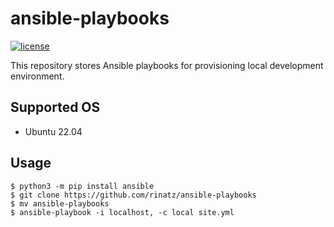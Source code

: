 # ansible-playbooks

[![license](https://img.shields.io/badge/LICENSE-MIT-blue.svg)](LICENSE)

This repository stores Ansible playbooks for provisioning local development environment.

## Supported OS

- Ubuntu 22.04

## Usage

```shell
$ python3 -m pip install ansible
$ git clone https://github.com/rinatz/ansible-playbooks
$ mv ansible-playbooks
$ ansible-playbook -i localhost, -c local site.yml
```
